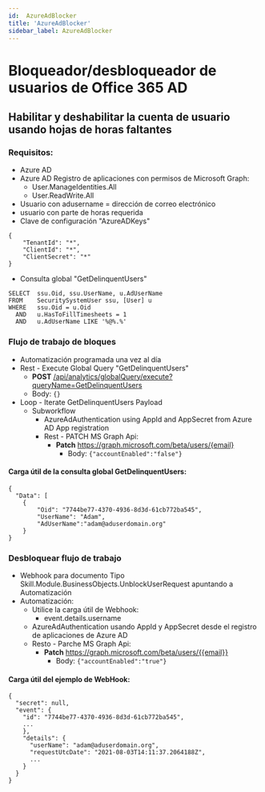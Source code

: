 ```yaml
---
id:  AzureAdBlocker
title: 'AzureAdBlocker'
sidebar_label: AzureAdBlocker
---
```


# Bloqueador/desbloqueador de usuarios de Office 365 AD

## Habilitar y deshabilitar la cuenta de usuario usando hojas de horas faltantes
### Requisitos:

- Azure AD
- Azure AD Registro de aplicaciones con permisos de Microsoft Graph:
    - User.ManageIdentities.All
    - User.ReadWrite.All
- Usuario con adusername = dirección de correo electrónico
- usuario con parte de horas requerida
- Clave de configuración "AzureADKeys"
```
{
    "TenantId": "*",
    "ClientId": "*",
    "ClientSecret": "*"
}
```
- Consulta global "GetDelinquentUsers"
``` 
SELECT  ssu.Oid, ssu.UserName, u.AdUserName 
FROM    SecuritySystemUser ssu, [User] u 
WHERE   ssu.Oid = u.Oid 
  AND   u.HasToFillTimesheets = 1 
  AND   u.AdUserName LIKE '%@%.%'
```

### Flujo de trabajo de bloques
- Automatización programada una vez al día
- Rest - Execute Global Query "GetDelinquentUsers"
    - **POST** [/api/analytics/globalQuery/execute?queryName=GetDelinquentUsers](https://apiv2-playground-dev-we.skillsworkflow/api/analytics/globalQuery/execute?queryName=GetDelinquentUsers])
    - Body: ```{}```
- Loop - Iterate GetDelinquentUsers Payload
    - Subworkflow
        - AzureAdAuthentication using AppId and AppSecret from Azure AD App registration
        - Rest - PATCH MS Graph Api:
            - **Patch** https://graph.microsoft.com/beta/users/{email}
                - Body: ```{"accountEnabled":"false"}```

#### Carga útil de la consulta global GetDelinquentUsers:
```
{
  "Data": [
    {
        "Oid": "7744be77-4370-4936-8d3d-61cb772ba545",
        "UserName": "Adam",
        "AdUserName":"adam@aduserdomain.org"
    }
}
```



### Desbloquear flujo de trabajo
- Webhook para documento Tipo Skill.Module.BusinessObjects.UnblockUserRequest apuntando a Automatización
- Automatización:
    - Utilice la carga útil de Webhook:
        - event.details.username
    - AzureAdAuthentication usando AppId y AppSecret desde el registro de aplicaciones de Azure AD
    - Resto - Parche MS Graph Api:
        - **Patch** https://graph.microsoft.com/beta/users/{{email}}
            - Body: ```{"accountEnabled":"true"}```

#### Carga útil del ejemplo de WebHook:
```
{
  "secret": null,
  "event": {
    "id": "7744be77-4370-4936-8d3d-61cb772ba545",
    ...
    },
    "details": {
      "userName": "adam@aduserdomain.org",
      "requestUtcDate": "2021-08-03T14:11:37.2064188Z",
      ...
    }
  }
}
```